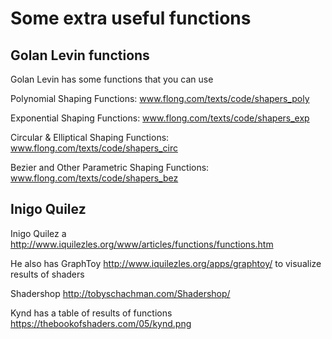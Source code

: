 
# Some extra useful functions

## Golan Levin functions

Golan Levin has some functions that you can use

Polynomial Shaping Functions: www.flong.com/texts/code/shapers_poly

Exponential Shaping Functions: www.flong.com/texts/code/shapers_exp

Circular & Elliptical Shaping Functions: www.flong.com/texts/code/shapers_circ

Bezier and Other Parametric Shaping Functions: www.flong.com/texts/code/shapers_bez

## Inigo Quilez

Inigo Quilez a http://www.iquilezles.org/www/articles/functions/functions.htm

He also has GraphToy http://www.iquilezles.org/apps/graphtoy/ to visualize results of shaders

Shadershop http://tobyschachman.com/Shadershop/

Kynd has a table of results of functions https://thebookofshaders.com/05/kynd.png


